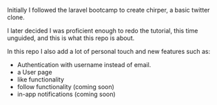 Initially I followed the laravel bootcamp to create chirper, a basic twitter clone.

I later decided I was proficient enough to redo the tutorial, this time unguided, and this is what this repo is about.

In this repo I also add a lot of personal touch and new features such as:

- Authentication with username instead of email.
- a User page
- like functionality
- follow functionality (coming soon)
- in-app notifications (coming soon)
